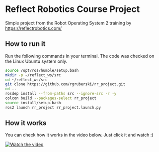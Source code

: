 # Reflect Robotics Course Project

Simple project from the Robot Operating System 2 training by <https://reflectrobotics.com/>

## How to run it

Run the following commands in your terminal. The code was checked on the Linux Ubuntu system only.

```bash
source /opt/ros/humble/setup.bash
mkdir -p ~/reflect_ws/src
cd ~/reflect_ws/src
git clone https://github.com/rgruberski/rr_project.git
cd ..
rosdep install --from-paths src --ignore-src -r -y
colcon build --packages-select rr_project
source install/setup.bash
ros2 launch rr_project rr_project.launch.py
```

## How it works

You can check how it works in the video below. Just click it and watch :)

[![Watch the video](https://i9.ytimg.com/vi/qUB72aAk0vM/mqdefault.jpg?sqp=CMy0paUG-oaymwEmCMACELQB8quKqQMa8AEB-AH-CYAC0AWKAgwIABABGCYgKCh_MA8=&rs=AOn4CLDVxJv3WHbJvwMDETYIaAxxBSKVAQ)](https://youtu.be/qUB72aAk0vM)

